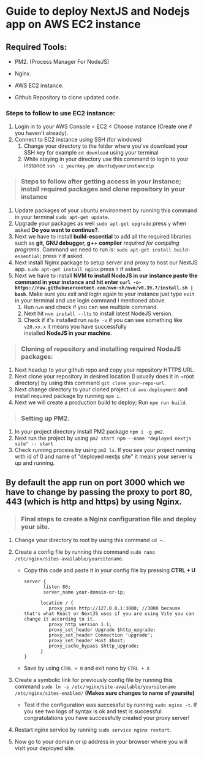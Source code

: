 # Guide to deploy NextJS and Nodejs app on AWS EC2 instance

## Required Tools:

* PM2. (Process Manager For NodeJS)

* Nginx.

* AWS EC2 instance.

* Github Repository to clone updated code.

### Steps to follow to use EC2 instance:

1. Login in to your AWS Console < EC2 < Choose instance (Create one if you haven't already).
2. Connect to EC2 instance using SSH (for windows)
    1. Change your directory to the folder where you've download your SSH key for example `cd download` using your terminal
    2. While staying in your directory use this command to login to your instance `ssh -i yourkey.pm ubuntu@yourinstanceip`

> ### Steps to follow after getting access in your instance; install required packages and clone repository in your instance

1. Update packages of your ubuntu environment by running this command in your terminal `sudo apt-get update`.
2. Upgrade your packages as well `sudo apt-get upgrade` press `y` when asked **Do you want to continue?**.
3. Next we have to install **build-essential** to add all the required libraries such as **git, GNU debugger, g++ compiler** *required for compiling programs*. Command we need to run is: `sudo apt-get install build-essential`; press `Y` if asked.
4. Next install Nginx package to setup server and proxy to host our NextJS app. `sudo apt-get install nginx` press `Y` if asked.
5. Next we have to install **NVM to install NodeJS in our instance paste the command in your instance and hit enter `curl -o- https://raw.githubusercontent.com/nvm-sh/nvm/v0.39.7/install.sh | bash`**. Make sure you exit and login again to your instance just type `exit` in your terminal and use login command I mentioned above.
      1. Run `nvm` and check if you can see multiple command.
      2. Next hit `nvm install --lts` to install latest NodeJS version.
      3. Check if it's installed run `node -v` if you can see something like `v20.xx.x` it means you have successfully     
installed **NodeJS in your machine**.

> ### Cloning of repository and installing required NodeJS packages:

1. Next headup to your github repo and copy your repository HTTPS URL.
2. Next clone your repository in desired location (I usually does it in ~root directory) by using this command `git clone your-repo-url`.
3. Next change directory to your cloned project `cd aws-deployment` and install required package by running `npm i`.
4. Next we will create a production build to deploy; Run `npm run build`.

> ### Setting up PM2.

1. In your project directory install PM2 package `npm i -g pm2`.
2. Next run the project by using `pm2 start npm --name "deployed nextjs site" -- start`
3. Check running process by using `pm2 ls`. If you see your project running with id of 0 and name of "deployed nextjs site" it means your server is up and running.


## By default the app run on port **3000** which we have to change by passing the proxy to port **80, 443** (which is http and https) by using Nginx.

> ### Final steps to create a Nginx configuration file and deploy your site.

1. Change your directory to root by using this command `cd ~`.
2. Create a config file by running this command `sudo nano /etc/nginx/sites-available/yoursitename`.
     * Copy this code and paste it in your config file by pressing **CTRL + U**
       ```nginx
       server {
              listen 80;
              server_name your-domain-or-ip;

             location / {
                proxy_pass http://127.0.0.1:3000; //3000 because that's what React or NextJS uses if you are using Vite you can change it according to it.
                proxy_http_version 1.1;
                proxy_set_header Upgrade $http_upgrade;
                proxy_set_header Connection 'upgrade';
                proxy_set_header Host $host;
                proxy_cache_bypass $http_upgrade;
             }
       }
       ```
     * Save by using `CTRL + 0` and exit nano by `CTRL + X`
3. Create a symbolic link for previously config file by running this command `sudo ln -s /etc/nginx/site-available/yoursitename /etc/nginx/sites-enabled/` **(Makes sure changes to name of yoursite)**
    * Test if the configuration was successful by running `sudo nginx -t`. If you see two logs of syntax is ok and test is successful congratulations you have successfully created your proxy server!

4. Restart nginx service by running `sudo service nginx restart`.
5. Now go to your domain or ip address in your browser where you will visit your deployed site.


